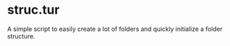 # struc.tur
A simple script to easily create a lot of folders and quickly initialize a folder structure.
